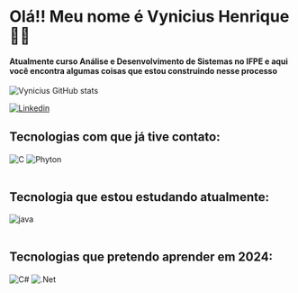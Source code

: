 # Olá!! Meu nome é Vynicius Henrique 🫡👋

#### Atualmente curso Análise e Desenvolvimento de Sistemas no IFPE e aqui você encontra algumas coisas que estou construindo nesse processo


![Vynicius GitHub stats](https://github-readme-stats.vercel.app/api?username=VyniHenrique&show_icons=true&theme=dracula&count_private=true)

[![Linkedin](https://img.shields.io/badge/LinkedIn-0077B5?style=for-the-badge&logo=linkedin&logoColor=white)](https://linkedin.com/in/vynicius-henrique-089703254)


## Tecnologias com que já tive contato:

<div style="display: inline_block">
  <img align="center" alt="C" src="https://img.shields.io/badge/C-00599C?style=for-the-badge&logo=c&logoColor=white" />
  <img align="center" alt="Phyton" src="https://img.shields.io/badge/Python-14354C?style=for-the-badge&logo=python&logoColor=white" />
</div><br/>


## Tecnologia que estou estudando atualmente:

<div style="display: inline_block">
  <img align="center" alt="java" src="https://img.shields.io/badge/Java-ED8B00?style=for-the-badge&logo=openjdk&logoColor=white" />
</div><br/>

## Tecnologias que pretendo aprender em 2024:

<div style="display: inline_block">
  <img align="center" alt="C#" src="https://img.shields.io/badge/C%23-239120?style=for-the-badge&logo=c-sharp&logoColor=white" />
  <img align="center" alt=".Net" src="https://img.shields.io/badge/.NET-5C2D91?style=for-the-badge&logo=.net&logoColor=white" />
</div><br/>
